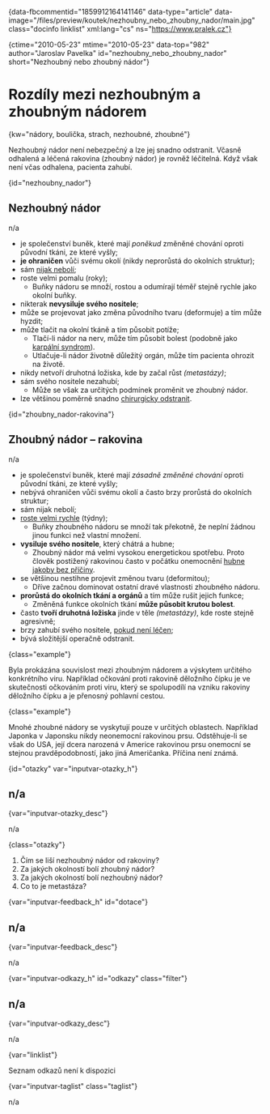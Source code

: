 
{data-fbcommentid="1859912164141146" data-type="article" data-image="/files/preview/koutek/nezhoubny\_nebo\_zhoubny_nador/main.jpg" class="docinfo linklist" xml:lang="cs" ns="https://www.pralek.cz"}

{ctime="2010-05-23" mtime="2010-05-23" data-top="982" author="Jaroslav Pavelka" id="nezhoubny\_nebo\_zhoubny_nador" short="Nezhoubný nebo zhoubný nádor"}

# Rozdíly mezi nezhoubným a zhoubným nádorem

{kw="nádory, boulička, strach, nezhoubné, zhoubné"}

Nezhoubný nádor není nebezpečný a lze jej snadno odstranit. Včasně odhalená a léčená rakovina (zhoubný nádor) je rovněž léčitelná. Když však není včas odhalena, pacienta zahubí. 

{id="nezhoubny_nador"}

## Nezhoubný nádor 

n/a 

  * je společenství buněk, které mají _poněkud_ změněné chování oproti původní tkáni, ze které vyšly; 
  * **je ohraničen** vůči svému okolí (nikdy neprorůstá do okolních struktur); 
  * sám [nijak nebolí][1]; 
  * roste velmi pomalu (roky); 
      * Buňky nádoru se množí, rostou a odumírají téměř stejně rychle jako okolní buňky. 
  * nikterak **nevysiluje svého nositele**; 
  * může se projevovat jako změna původního tvaru (deformuje) a tím může hyzdit; 
  * může tlačit na okolní tkáně a tím působit potíže; 
      * Tlačí-li nádor na nerv, může tím působit bolest (podobně jako [karpální syndrom][2]). 
      * Utlačuje-li nádor životně důležitý orgán, může tím pacienta ohrozit na životě. 
  * nikdy netvoří druhotná ložiska, kde by začal růst _(metastázy)_; 
  * sám svého nositele nezahubí; 
      * Může se však za určitých podmínek proměnit ve zhoubný nádor. 
  * lze většinou poměrně snadno [chirurgicky odstranit][3]. 

{id="zhoubny_nador-rakovina"}

## Zhoubný nádor – rakovina 

n/a 

  * je společenství buněk, které mají _zásadně změněné chování_ oproti původní tkáni, ze které vyšly; 
  * nebývá ohraničen vůči svému okolí a často brzy prorůstá do okolních struktur; 
  * sám nijak nebolí; 
  * [roste velmi rychle][4] (týdny); 
      * Buňky zhoubného nádoru se množí tak překotně, že neplní žádnou jinou funkci než vlastní množení. 
  * **vysiluje svého nositele**, který chátrá a hubne; 
      * Zhoubný nádor má velmi vysokou energetickou spotřebu. Proto člověk postižený rakovinou často v počátku onemocnění [hubne jakoby bez příčiny][5]. 
  * se většinou nestihne projevit změnou tvaru (deformitou); 
      * Dříve začnou dominovat ostatní dravé vlastnosti zhoubného nádoru. 
  * **prorůstá do okolních tkání a orgánů** a tím může rušit jejich funkce; 
      * Změněná funkce okolních tkání **může působit krutou bolest**. 
  * často **tvoří druhotná ložiska** jinde v těle _(metastázy)_, kde roste stejně agresivně; 
  * brzy zahubí svého nositele, [pokud není léčen][6]; 
  * bývá složitější operačně odstranit. 

{class="example"}

Byla prokázána souvislost mezi zhoubným nádorem a výskytem určitého konkrétního viru. Například očkování proti rakovině děložního čípku je ve skutečnosti očkováním proti viru, který se spolupodílí na vzniku rakoviny děložního čípku a je přenosný pohlavní cestou. 

{class="example"}

Mnohé zhoubné nádory se vyskytují pouze v určitých oblastech. Například Japonka v Japonsku nikdy neonemocní rakovinou prsu. Odstěhuje-li se však do USA, její dcera narozená v Americe rakovinou prsu onemocní se stejnou pravděpodobností, jako jiná Američanka. Příčina není známá. 

{id="otazky" var="inputvar-otazky_h"}

## n/a 

{var="inputvar-otazky_desc"}

n/a 

{class="otazky"}

  1. Čím se liší nezhoubný nádor od rakoviny? 
  2. Za jakých okolností bolí zhoubný nádor? 
  3. Za jakých okolností bolí nezhoubný nádor? 
  4. Co to je metastáza? 

{var="inputvar-feedback_h" id="dotace"}

## n/a 

{var="inputvar-feedback_desc"}

n/a 

{var="inputvar-odkazy_h" id="odkazy" class="filter"}

## n/a 

{var="inputvar-odkazy_desc"}

n/a 

{var="linklist"}

Seznam odkazů není k dispozici 

{var="inputvar-taglist" class="taglist"}

n/a

 [1]: rakovina_prsu
 [2]: karpalni_syndrom
 [3]: nalehavost_vysetreni
 [4]: odhaleni_rakoviny
 [5]: obezita
 [6]: rakovina_streva

